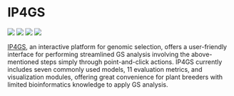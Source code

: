 # IP4GS
<a href="https://www.r-project.org/" target="_blank"><img src="https://img.shields.io/badge/language-R-orange?style=plastic"></a>
<a href="https://cran.r-project.org/bin/windows/base/old/" target="_blank"><img src="https://img.shields.io/badge/R%20version-%3E%3D%203.6.0-orange?style=plastic"></a>
<a href="https://govs-pack.github.io/" target="_blank"><img src="https://img.shields.io/badge/webpage-ready-green?style=plastic"></a>
![](https://img.shields.io/badge/platform-Win%20%7C%20Linux%20%7C%20MacOS-lightgrey?style=plastic)<br/>

[IP4GS](https://ngdc.cncb.ac.cn/ip4gs/), an interactive platform for genomic selection, offers a user-friendly interface for performing streamlined GS analysis involving the above-mentioned steps simply through point-and-click actions. IP4GS currently includes seven commonly used models, 11 evaluation metrics, and visualization modules, offering great convenience for plant breeders with limited bioinformatics knowledge to apply GS analysis.
